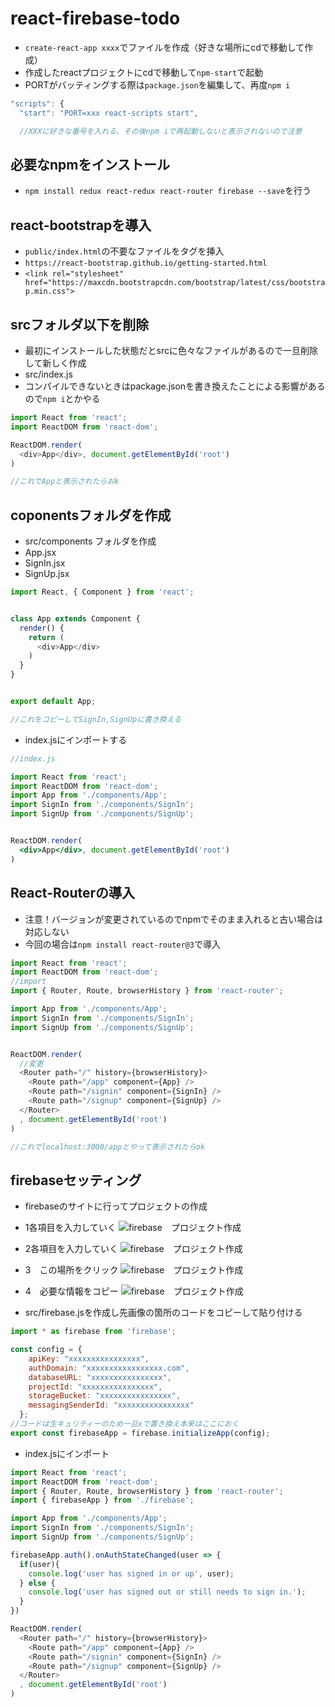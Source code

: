 # react-firebase-todo
- `create-react-app xxxx`でファイルを作成（好きな場所にcdで移動して作成）
- 作成したreactプロジェクトにcdで移動して`npm-start`で起動
- PORTがバッティングする際は`package.json`を編集して、再度`npm i`
```js
"scripts": {
  "start": "PORT=xxx react-scripts start",

  //XXXに好きな番号を入れる、その後npm iで再起動しないと表示されないので注意
```

## 必要なnpmをインストール
- `npm install redux react-redux react-router firebase --save`を行う


## react-bootstrapを導入
- `public/index.html`の不要なファイルを<link>タグを挿入
- `https://react-bootstrap.github.io/getting-started.html`
- `<link rel="stylesheet" href="https://maxcdn.bootstrapcdn.com/bootstrap/latest/css/bootstrap.min.css">`


## srcフォルダ以下を削除
- 最初にインストールした状態だとsrcに色々なファイルがあるので一旦削除して新しく作成
- src/index.js
- コンパイルできないときはpackage.jsonを書き換えたことによる影響があるので`npm i`とかやる
```js
import React from 'react';
import ReactDOM from 'react-dom';

ReactDOM.render(
  <div>App</div>, document.getElementById('root')
)

//これでAppと表示されたらおk
```

## coponentsフォルダを作成
- src/components フォルダを作成
- App.jsx
- SignIn.jsx
- SignUp.jsx
```js
import React, { Component } from 'react';


class App extends Component {
  render() {
    return (
      <div>App</div>
    )
  }
}


export default App;

//これをコピーしてSignIn,SignUpに書き換える
```
- index.jsにインポートする
```jsx
//index.js

import React from 'react';
import ReactDOM from 'react-dom';
import App from './components/App';
import SignIn from './components/SignIn';
import SignUp from './components/SignUp';


ReactDOM.render(
  <div>App</div>, document.getElementById('root')
)

```

## React-Routerの導入
- 注意！バージョンが変更されているのでnpmでそのまま入れると古い場合は対応しない
- 今回の場合は`npm install react-router@3`で導入
```js
import React from 'react';
import ReactDOM from 'react-dom';
//import
import { Router, Route, browserHistory } from 'react-router';

import App from './components/App';
import SignIn from './components/SignIn';
import SignUp from './components/SignUp';


ReactDOM.render(
  //変更
  <Router path="/" history={browserHistory}>
    <Route path="/app" component={App} />
    <Route path="/signin" component={SignIn} />
    <Route path="/signup" component={SignUp} />
  </Router>
  , document.getElementById('root')
)

//これでlocalhost:3000/appとやって表示されたらok
```

## firebaseセッティング
- firebaseのサイトに行ってプロジェクトの作成
- 1各項目を入力していく
![firebase　プロジェクト作成](react-firebase-auth/images/1.png "1")

- 2各項目を入力していく
![firebase　プロジェクト作成](react-firebase-auth/images/2.png "2")

- 3　この場所をクリック
![firebase　プロジェクト作成](react-firebase-auth/images/3.png "3")

- 4　必要な情報をコピー
![firebase　プロジェクト作成](react-firebase-auth/images/4.png "4")

- src/firebase.jsを作成し先画像の箇所のコードをコピーして貼り付ける
```js
import * as firebase from 'firebase';

const config = {
    apiKey: "xxxxxxxxxxxxxxxx",
    authDomain: "xxxxxxxxxxxxxxxxx.com",
    databaseURL: "xxxxxxxxxxxxxxxx",
    projectId: "xxxxxxxxxxxxxxxx",
    storageBucket: "xxxxxxxxxxxxxxxx",
    messagingSenderId: "xxxxxxxxxxxxxxxx"
  };
//コードは生キュリティーのため一旦xで置き換え本来はここにおく
export const firebaseApp = firebase.initializeApp(config);

```
- index.jsにインポート
```js
import React from 'react';
import ReactDOM from 'react-dom';
import { Router, Route, browserHistory } from 'react-router';
import { firebaseApp } from './firebase';

import App from './components/App';
import SignIn from './components/SignIn';
import SignUp from './components/SignUp';

firebaseApp.auth().onAuthStateChanged(user => {
  if(user){
    console.log('user has signed in or up', user);
  } else {
    console.log('user has signed out or still needs to sign in.');
  }
})

ReactDOM.render(
  <Router path="/" history={browserHistory}>
    <Route path="/app" component={App} />
    <Route path="/signin" component={SignIn} />
    <Route path="/signup" component={SignUp} />
  </Router>
  , document.getElementById('root')
)
```

